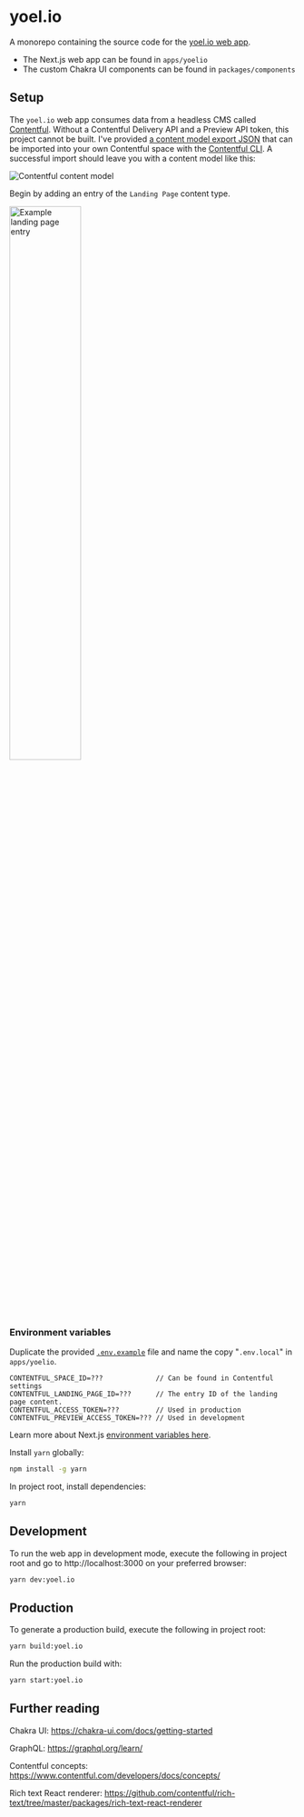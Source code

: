 # yoel.io

A monorepo containing the source code for the [yoel.io web app](https://www.yoel.io).

- The Next.js web app can be found in `apps/yoelio`
- The custom Chakra UI components can be found in `packages/components`

## Setup

The `yoel.io` web app consumes data from a headless CMS called [Contentful](https://www.contentful.com/developers/docs/). Without a Contentful Delivery API and a Preview API token, this project cannot be built. I've provided [a content model export JSON](https://github.com/Yoelio/yoel.io/blob/main/apps/yoelio/contentful_yoelio_content_model.json) that can be imported into your own Contentful space with the [Contentful CLI](https://www.contentful.com/developers/docs/tutorials/cli/import-and-export/). A successful import should leave you with a content model like this:

![Contentful content model](https://user-images.githubusercontent.com/43119219/131364303-e857e074-a363-49c4-abca-8dca8dc130a2.png)


Begin by adding an entry of the `Landing Page` content type.

<img src="https://imgur.com/TqlLtgL.png" alt="Example landing page entry" width="50%"/>

### Environment variables


Duplicate the provided [`.env.example`](https://github.com/Yoelio/yoel.io/blob/main/apps/yoelio/.env.example) file and name the copy "`.env.local`" in `apps/yoelio`.

```
CONTENTFUL_SPACE_ID=???             // Can be found in Contentful settings
CONTENTFUL_LANDING_PAGE_ID=???      // The entry ID of the landing page content.
CONTENTFUL_ACCESS_TOKEN=???         // Used in production
CONTENTFUL_PREVIEW_ACCESS_TOKEN=??? // Used in development
```

Learn more about Next.js [environment variables here](https://nextjs.org/docs/basic-features/environment-variables).

Install `yarn` globally:

```bash
npm install -g yarn
```

In project root, install dependencies:

```bash
yarn
```

## Development

To run the web app in development mode, execute the following in project root and go to http://localhost:3000 on your preferred browser:

```bash
yarn dev:yoel.io
```

## Production

To generate a production build, execute the following in project root:

```bash
yarn build:yoel.io
```

Run the production build with:

```bash
yarn start:yoel.io
```

## Further reading

Chakra UI: https://chakra-ui.com/docs/getting-started

GraphQL: https://graphql.org/learn/

Contentful concepts: https://www.contentful.com/developers/docs/concepts/

Rich text React renderer: https://github.com/contentful/rich-text/tree/master/packages/rich-text-react-renderer
